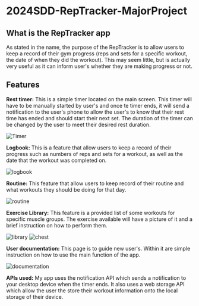 # 2024SDD-RepTracker-MajorProject

## What is the RepTracker app
As stated in the name, the purpose of the RepTracker is to allow users to keep a record of their gym progress (reps and sets for a specific workout, the date of when they did the workout). This may seem little, but is actually very useful as it can inform user's whether they are making progress or not. 

## Features
**Rest timer:** This is a simple timer located on the main screen. This timer will have to be manually started by user's and once te timer ends, it will send a notification to the user's phone to allow the user's to know that their rest time has ended and should start their next set. The duration of the timer can be changed by the user to meet their desired rest duration. 

![Timer](images/timer.png)

**Logbook:** This is a feature that allow users to keep a record of their progress such as numbers of reps and sets for a workout, as well as the date that the workout was completed on.

![logbook](images/logbook.png)

**Routine:** This feature that allow users to keep record of their routine and what workouts they should be doing for that day. 

![routine](images/routine.png)

**Exercise Library:** This feature is a provided list of some workouts for specific muscle groups. The exercise available will have a picture of it and a brief instruction on how to perform them. 

![library](images/library.png) ![chest](images/chest.png)

**User documentation:** This page is to guide new user's. Within it are simple instruction on how to use the main function of the app. 

![documentation](images/documentation.png)

**APIs used:** My app uses the notification API which sends a notification to your desktop device when the timer ends. It also uses a web storage API which allow the user the store their workout information onto the local storage of their device. 